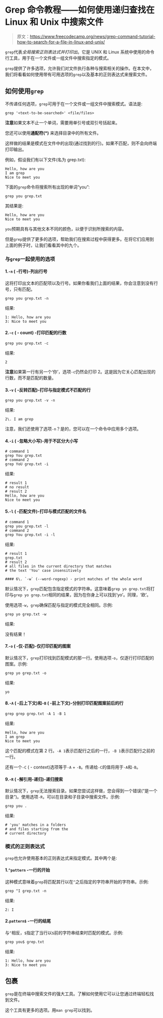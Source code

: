 # Grep 命令教程——如何使用递归查找在 Linux 和 Unix 中搜索文件

> 原文：<https://www.freecodecamp.org/news/grep-command-tutorial-how-to-search-for-a-file-in-linux-and-unix/>

`grep`代表*全局搜索正则表达式并打印出*。它是 UNIX 和 Linux 系统中使用的命令行工具，用于在一个文件或一组文件中搜索指定的模式。

`grep`提供了许多选项，允许我们对文件执行各种与搜索相关的操作。在本文中，我们将看看如何使用带有可用选项的`grep`以及基本的正则表达式来搜索文件。

## 如何使用`grep`

不传递任何选项，`grep`可用于在一个文件或一组文件中搜索模式。语法是:

```
grep '<text-to-be-searched>' <file/files> 
```

**注意**如果文本不止一个单词，需要用单引号或双引号括起来。

您还可以使用**通配符(*)** 来选择目录中的所有文件。

这样做的结果是模式在文件中的出现(通过找到的行)。如果不匹配，则不会向终端打印输出。

例如，假设我们有以下文件(名为 grep.txt):

```
Hello, how are you
I am grep
Nice to meet you 
```

下面的`grep`命令将搜索所有出现的单词“you”:

```
grep you grep.txt 
```

其结果是:

```
Hello, how are you
Nice to meet you 
```

`you`预期具有与其他文本不同的颜色，以便于识别所搜索的内容。

但是`grep`提供了更多的选项，帮助我们在搜索过程中获得更多。在将它们应用到上面的例子时，让我们看看其中的九个。

### 与`grep`一起使用的选项

#### 1.`-n` ( -行号)-列出行号

这将打印出文本的匹配项以及行号。如果你看我们上面的结果，你会注意到没有行号，只有匹配。

```
grep you grep.txt -n 
```

结果:

```
1: Hello, how are you
3: Nice to meet you 
```

#### 2.`-c` ( - count) -打印匹配的行数

```
grep you grep.txt -c 
```

结果:

```
2 
```

**注意**如果第一行有另一个‘你’，选项`-c`仍然会打印 2。这是因为它关心匹配出现的行数，而不是匹配的数量。

#### 3.`-v` ( -反转匹配)-打印与指定模式不匹配的行

```
grep you grep.txt -v -n 
```

结果:

```
2\. I am grep 
```

注意，我们还使用了选项`-n`？是的，您可以在一个命令中应用多个选项。

#### 4.`-i` ( -忽略大小写)-用于不区分大小写

```
# command 1
grep You grep.txt
# command 2
grep YoU grep.txt -i 
```

结果:

```
# result 1
# no result
# result 2
Hello, how are you
Nice to meet you 
```

#### 5.`-l` ( -匹配文件)-打印与模式匹配的文件名

```
# command 1
grep you grep.txt -l
# command 2
grep You grep.txt -i -l 
```

结果:

```
# result 1
grep.txt
# result 2
# all files in the current directory that matches
# the text 'You' case insensitively 
```

```
#### 6\. `-w` (--word-regexp) - print matches of the whole word 
```

默认情况下，`grep`匹配包含指定模式的字符串。这意味着`grep yo grep.txt`将打印与`grep yo grep.txt`相同的结果，因为在你身上可以找到‘yo’。同理，‘欧’。

使用选项`-w`，`grep`确保匹配与指定的模式完全相同。示例:

```
grep yo grep.txt -w 
```

结果:

没有结果！

#### 7.`-o` ( -仅-匹配)-仅打印匹配的图案

默认情况下，`grep`打印找到匹配模式的那一行。使用选项`-o`，仅逐行打印匹配的图案。示例:

```
grep yo grep.txt -o 
```

结果:

```
yo 
```

#### 8.`-A` ( -后上下文)和`-B` ( -前上下文)-分别打印匹配图案前后的行

```
grep grep grep.txt -A 1 -B 1 
```

结果:

```
Hello, how are you
I am grep
Nice to meet you 
```

这个匹配的模式在第 2 行。`-A 1`表示匹配行之后的一行，`-B 1`表示匹配行之前的一行。

还有一个`-C` ( - context)选项等于`-A` + `-B`。传递给`-C`的值将用于`-A`和`-B`。

#### 9.`-R` ( -解引用-递归)-递归搜索

默认情况下，`grep`无法搜索目录。如果您尝试这样做，您会得到一个错误(“是一个目录”)。使用选项`-R`，可以在目录和子目录中搜索文件。示例:

```
grep you . 
```

结果:

```
# 'you' matches in a folders
# and files starting from the
# current directory 
```

### 模式的正则表达式

`grep`也允许使用基本的正则表达式来指定模式。其中两个是:

#### 1.`^pattern` -一行的开始

这种模式意味着`grep`将匹配其行以在`^`之后指定的字符串开始的字符串。示例:

```
grep ^I grep.txt -n 
```

结果:

```
2: I 
```

#### 2.`pattern$` -一行的结尾

与`^`相反，`$`指定了当行以`$`前的字符串结束时匹配的模式。示例:

```
grep you$ grep.txt 
```

结果:

```
1: Hello, how are you
3: Nice to meet you 
```

## 包裹

`grep`是在终端中搜索文件的强大工具。了解如何使用它可以让您通过终端轻松找到文件。

这个工具有更多的选项。用`man grep`可以找到。